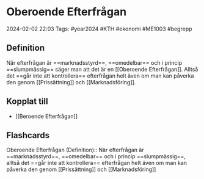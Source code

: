 # Oberoende Efterfrågan

2024-02-02 22:03
Tags: #year2024 #KTH #ekonomi #ME1003 #begrepp

## Definition

När efterfrågan är ==marknadsstyrd==, ==omedelbar== och i princip ==slumpmässig== säger man att det är en [[Oberoende Efterfrågan]]. Alltså det ==går inte att kontrollera== efterfrågan helt även om man kan påverka den genom [[Prissättning]] och [[Marknadsföring]].

## Kopplat till

- [[Beroende Efterfrågan]]

## Flashcards

Oberoende Efterfrågan (Definition):: När efterfrågan är ==marknadsstyrd==, ==omedelbar== och i princip ==slumpmässig==, alltså det ==går inte att kontrollera== efterfrågan helt även om man kan påverka den genom [[Prissättning]] och [[Marknadsföring]]
<!--SR:!2024-02-06,3,250!2024-02-10,4,270-->
